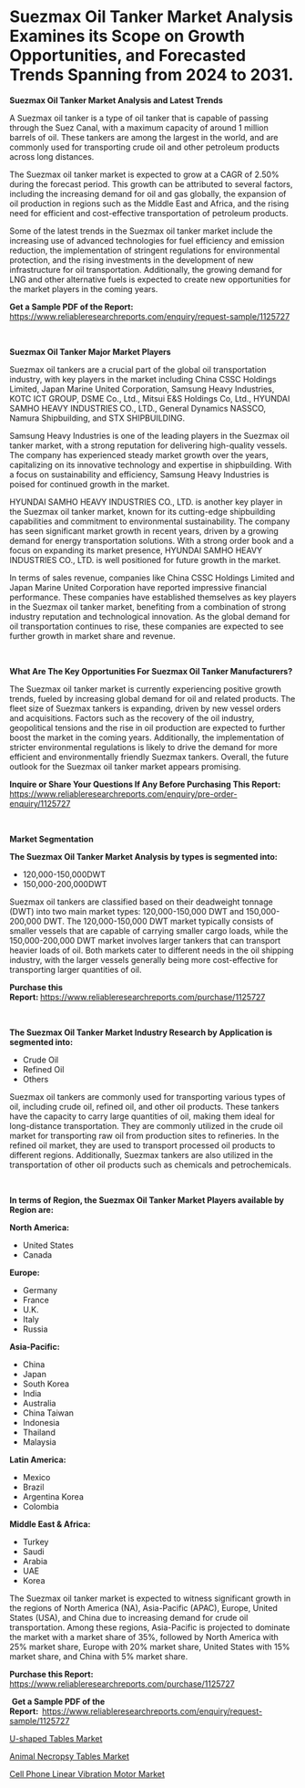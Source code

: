 <p><h1>Suezmax Oil Tanker Market Analysis Examines its Scope on Growth Opportunities, and Forecasted Trends Spanning from 2024 to 2031.</h1></p><p><strong>Suezmax Oil Tanker Market Analysis and Latest Trends</strong></p>
<p><p>A Suezmax oil tanker is a type of oil tanker that is capable of passing through the Suez Canal, with a maximum capacity of around 1 million barrels of oil. These tankers are among the largest in the world, and are commonly used for transporting crude oil and other petroleum products across long distances.</p><p>The Suezmax oil tanker market is expected to grow at a CAGR of 2.50% during the forecast period. This growth can be attributed to several factors, including the increasing demand for oil and gas globally, the expansion of oil production in regions such as the Middle East and Africa, and the rising need for efficient and cost-effective transportation of petroleum products.</p><p>Some of the latest trends in the Suezmax oil tanker market include the increasing use of advanced technologies for fuel efficiency and emission reduction, the implementation of stringent regulations for environmental protection, and the rising investments in the development of new infrastructure for oil transportation. Additionally, the growing demand for LNG and other alternative fuels is expected to create new opportunities for the market players in the coming years.</p></p>
<p><strong>Get a Sample PDF of the Report:&nbsp;</strong> <a href="https://www.reliableresearchreports.com/enquiry/request-sample/1125727">https://www.reliableresearchreports.com/enquiry/request-sample/1125727</a></p>
<p>&nbsp;</p>
<p><strong>Suezmax Oil Tanker Major Market Players</strong></p>
<p><p>Suezmax oil tankers are a crucial part of the global oil transportation industry, with key players in the market including China CSSC Holdings Limited, Japan Marine United Corporation, Samsung Heavy Industries, KOTC ICT GROUP, DSME Co., Ltd., Mitsui E&S Holdings Co, Ltd., HYUNDAI SAMHO HEAVY INDUSTRIES CO., LTD., General Dynamics NASSCO, Namura Shipbuilding, and STX SHIPBUILDING.</p><p>Samsung Heavy Industries is one of the leading players in the Suezmax oil tanker market, with a strong reputation for delivering high-quality vessels. The company has experienced steady market growth over the years, capitalizing on its innovative technology and expertise in shipbuilding. With a focus on sustainability and efficiency, Samsung Heavy Industries is poised for continued growth in the market.</p><p>HYUNDAI SAMHO HEAVY INDUSTRIES CO., LTD. is another key player in the Suezmax oil tanker market, known for its cutting-edge shipbuilding capabilities and commitment to environmental sustainability. The company has seen significant market growth in recent years, driven by a growing demand for energy transportation solutions. With a strong order book and a focus on expanding its market presence, HYUNDAI SAMHO HEAVY INDUSTRIES CO., LTD. is well positioned for future growth in the market.</p><p>In terms of sales revenue, companies like China CSSC Holdings Limited and Japan Marine United Corporation have reported impressive financial performance. These companies have established themselves as key players in the Suezmax oil tanker market, benefiting from a combination of strong industry reputation and technological innovation. As the global demand for oil transportation continues to rise, these companies are expected to see further growth in market share and revenue.</p></p>
<p>&nbsp;</p>
<p><strong>What Are The Key Opportunities For Suezmax Oil Tanker Manufacturers?</strong></p>
<p><p>The Suezmax oil tanker market is currently experiencing positive growth trends, fueled by increasing global demand for oil and related products. The fleet size of Suezmax tankers is expanding, driven by new vessel orders and acquisitions. Factors such as the recovery of the oil industry, geopolitical tensions and the rise in oil production are expected to further boost the market in the coming years. Additionally, the implementation of stricter environmental regulations is likely to drive the demand for more efficient and environmentally friendly Suezmax tankers. Overall, the future outlook for the Suezmax oil tanker market appears promising.</p></p>
<p><strong>Inquire or Share Your Questions If Any Before Purchasing This Report:</strong> <a href="https://www.reliableresearchreports.com/enquiry/pre-order-enquiry/1125727">https://www.reliableresearchreports.com/enquiry/pre-order-enquiry/1125727</a></p>
<p>&nbsp;</p>
<p><strong>Market Segmentation</strong></p>
<p><strong>The Suezmax Oil Tanker Market Analysis by types is segmented into:</strong></p>
<p><ul><li>120,000-150,000DWT</li><li>150,000-200,000DWT</li></ul></p>
<p><p>Suezmax oil tankers are classified based on their deadweight tonnage (DWT) into two main market types: 120,000-150,000 DWT and 150,000-200,000 DWT. The 120,000-150,000 DWT market typically consists of smaller vessels that are capable of carrying smaller cargo loads, while the 150,000-200,000 DWT market involves larger tankers that can transport heavier loads of oil. Both markets cater to different needs in the oil shipping industry, with the larger vessels generally being more cost-effective for transporting larger quantities of oil.</p></p>
<p><strong>Purchase this Report:&nbsp;</strong><a href="https://www.reliableresearchreports.com/purchase/1125727">https://www.reliableresearchreports.com/purchase/1125727</a></p>
<p>&nbsp;</p>
<p><strong>The Suezmax Oil Tanker Market Industry Research by Application is segmented into:</strong></p>
<p><ul><li>Crude Oil</li><li>Refined Oil</li><li>Others</li></ul></p>
<p><p>Suezmax oil tankers are commonly used for transporting various types of oil, including crude oil, refined oil, and other oil products. These tankers have the capacity to carry large quantities of oil, making them ideal for long-distance transportation. They are commonly utilized in the crude oil market for transporting raw oil from production sites to refineries. In the refined oil market, they are used to transport processed oil products to different regions. Additionally, Suezmax tankers are also utilized in the transportation of other oil products such as chemicals and petrochemicals.</p></p>
<p>&nbsp;</p>
<p><strong>In terms of Region, the Suezmax Oil Tanker Market Players available by Region are:</strong></p>
<p>
    <p> <strong> North America: </strong>
        <ul>
            <li>United States</li>
            <li>Canada</li>
        </ul>
        </p> 
    <p> <strong> Europe: </strong>
        <ul>
            <li>Germany</li>
            <li>France</li>
            <li>U.K.</li>
            <li>Italy</li>
            <li>Russia</li>
        </ul>
        </p> 
    <p> <strong> Asia-Pacific: </strong>
        <ul>
            <li>China</li>
            <li>Japan</li>
            <li>South Korea</li>
            <li>India</li>
            <li>Australia</li>
            <li>China Taiwan</li>
            <li>Indonesia</li>
            <li>Thailand</li>
            <li>Malaysia</li>
        </ul>
        </p> 
    <p> <strong> Latin America: </strong>
        <ul>
            <li>Mexico</li>
            <li>Brazil</li>
            <li>Argentina Korea</li>
            <li>Colombia</li>
        </ul>
        </p> 
    <p> <strong> Middle East & Africa: </strong>
        <ul>
            <li>Turkey</li>
            <li>Saudi</li>
            <li>Arabia</li>
            <li>UAE</li>
            <li>Korea</li>
        </ul>
    </p>
    </p>
<p><p>The Suezmax oil tanker market is expected to witness significant growth in the regions of North America (NA), Asia-Pacific (APAC), Europe, United States (USA), and China due to increasing demand for crude oil transportation. Among these regions, Asia-Pacific is projected to dominate the market with a market share of 35%, followed by North America with 25% market share, Europe with 20% market share, United States with 15% market share, and China with 5% market share.</p></p>
<p><strong>Purchase this Report: </strong><a href="https://www.reliableresearchreports.com/purchase/1125727">https://www.reliableresearchreports.com/purchase/1125727</a></p>
<p>&nbsp;<strong>Get a Sample PDF of the Report:&nbsp;&nbsp;</strong><a href="https://www.reliableresearchreports.com/enquiry/request-sample/1125727">https://www.reliableresearchreports.com/enquiry/request-sample/1125727</a></p>
<p><strong></strong></p>
<p><p><a href="https://view.publitas.com/reportprime-1/u-shaped-tables-market-size-growth-and-forecast-from-2023-2030/">U-shaped Tables Market</a></p><p><a href="https://view.publitas.com/reportprime-1/animal-necropsy-tables-market-insights-market-players-and-forecast-till-2030/">Animal Necropsy Tables Market</a></p><p><a href="https://view.publitas.com/reportprime-1/cell-phone-linear-vibration-motor-market-size-reflecting-a-forecast-till-2031-market-by-type-by-application-and-by-geography/">Cell Phone Linear Vibration Motor Market</a></p></p>